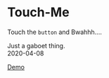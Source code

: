 # Touch-Me
Touch the `button` and Bwahhh....  
  
Just a gaboet thing.  
2020-04-08

[Demo](https://learn.qoryap.my.id/touch-me/)
